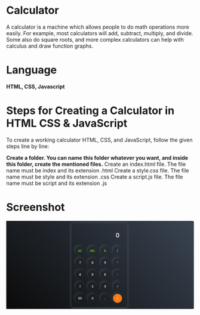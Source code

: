 # Calculator
A calculator is a machine which allows people to do math operations more easily. For example, most calculators will add, subtract, multiply, and divide. Some also do square roots, and more complex calculators can help with calculus and draw function graphs.

# Language
<b> HTML, CSS, Javascript </b>

# Steps for Creating a Calculator in HTML CSS & JavaScript
To create a working calculator HTML, CSS, and JavaScript, follow the given steps line by line:

<b>Create a folder. You can name this folder whatever you want, and inside this folder, create the mentioned files.</b>
Create an index.html file. The file name must be index and its extension .html
Create a style.css file. The file name must be style and its extension .css
Create a script.js file. The file name must be script and its extension .js

# Screenshot
![alt text](<Screenshot 2025-04-20 182756.png>)